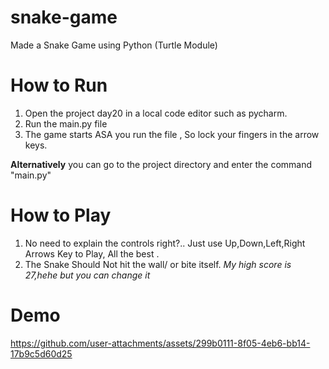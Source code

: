 # **snake-game**
Made a Snake Game using Python (Turtle Module) 

# **How to Run**
1.  Open the project day20 in a local code editor such as pycharm.
2.  Run the main.py file
3.  The game starts ASA you run the file , So lock your fingers in the arrow keys.

**Alternatively** you can go to the project directory and enter the command "main.py"

# **How to Play**
1. No need to explain the controls right?.. Just use Up,Down,Left,Right Arrows Key to Play, All the best .
2. The Snake Should Not hit the wall/ or bite itself.
_My high score is 27,hehe but you can change it_


# **Demo**

https://github.com/user-attachments/assets/299b0111-8f05-4eb6-bb14-17b9c5d60d25

